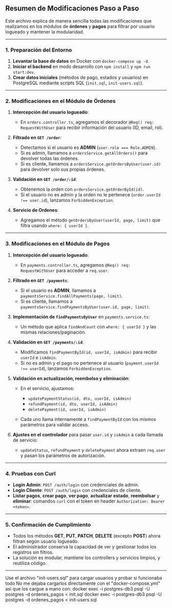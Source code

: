 ## Resumen de Modificaciones Paso a Paso

Este archivo explica de manera sencilla todas las modificaciones que realizamos en los módulos de **órdenes** y **pagos** para filtrar por usuario logueado y mantener la modularidad.

---

### 1. Preparación del Entorno

1. **Levantar la base de datos** en Docker con `docker-compose up -d`.
2. **Iniciar el backend** en modo desarrollo con `npm install` y `npm run start:dev`.
3. **Crear datos iniciales** (métodos de pago, estados y usuarios) en PostgreSQL mediante scripts SQL (`init.sql`, `init-users.sql`).

---

### 2. Modificaciones en el Módulo de Órdenes

1. **Intercepción del usuario logueado**:

   * En `orders.controller.ts`, agregamos el decorador `@Req() req: RequestWithUser` para recibir información del usuario (ID, email, rol).
2. **Filtrado en `GET /order`**:

   * Detectamos si el usuario es **ADMIN** (`user.role === Role.ADMIN`).
   * Si es admin, llamamos a `ordersService.getAllOrders()` para devolver todas las órdenes.
   * Si es cliente, llamamos a `ordersService.getOrdersByUser(user.id)` para devolver solo sus propias órdenes.
3. **Validación en `GET /order/:id`**:

   * Obtenemos la orden con `ordersService.getOrderById(id)`.
   * Si el usuario no es admin y la orden no le pertenece (`order.userId !== user.id`), lanzamos `ForbiddenException`.
4. **Servicio de Ordenes**:

   * Agregamos el método `getOrdersByUser(userId, page, limit)` que filtra usando `where: { userId }`.

---

### 3. Modificaciones en el Módulo de Pagos

1. **Intercepción del usuario logueado**:

   * En `payments.controller.ts`, agregamos `@Req() req: RequestWithUser` para acceder a `req.user`.
2. **Filtrado en `GET /payments`**:

   * Si el usuario es **ADMIN**, llamamos a `paymentsService.findAllPayments(page, limit)`.
   * Si es cliente, llamamos a `paymentsService.findPaymentsByUser(user.id, page, limit)`.
3. **Implementación de `findPaymentsByUser`** en `payments.service.ts`:

   * Un método que aplica `findAndCount` con `where: { userId }` y las mismas relaciones/paginación.
4. **Validación en `GET /payments/:id`**:

   * Modificamos `findPaymentById(id, userId, isAdmin)` para recibir `userId` e `isAdmin`.
   * Si no es admin y el pago no pertenece al usuario (`payment.userId !== userId`), lanzamos `ForbiddenException`.
5. **Validación en actualización, reembolso y eliminación**:

   * En el servicio, ajustamos:

     * `updatePaymentStatus(id, dto, userId, isAdmin)`
     * `refundPayment(id, dto, userId, isAdmin)`
     * `deletePayment(id, userId, isAdmin)`
   * Cada uno llama internamente a `findPaymentById` con los mismos parámetros para validar acceso.
6. **Ajustes en el controlador** para pasar `user.id` y `isAdmin` a cada llamada de servicio:

   * `updateStatus`, `refundPayment` y `deletePayment` ahora extraen `req.user` y pasan los parámetros de autorización.

---

### 4. Pruebas con Curl

* **Login Admin**: `POST /auth/login` con credenciales de admin.
* **Login Cliente**: `POST /auth/login` con credenciales de cliente.
* **Listar pagos**, **crear pago**, **ver pago**, **actualizar estado**, **reembolsar** y **eliminar**: comandos `curl` con el token en header `Authorization: Bearer <token>`.

---

### 5. Confirmación de Cumplimiento

* Todos los métodos **GET**, **PUT**, **PATCH**, **DELETE** (excepto **POST**) ahora filtran según usuario logueado.
* El administrador conserva la capacidad de ver y gestionar todos los registros sin filtros.
* La solución es modular, mantiene los controllers y servicios limpios, y reutiliza código.

----------------------------------
Use el archivo "init-users.sql" para cargar usuarios y probar si funcionaba todo
No me dejaba cargarlos directamente con el "docker-compose.yml" asi que los cargue a mano con:
docker exec -i postgres-db3 psql -U postgres -d ordenes_pagos < init.sql
docker exec -i postgres-db3 psql -U postgres -d ordenes_pagos < init-users.sql
